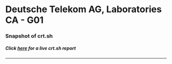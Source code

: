 # Deutsche Telekom AG, Laboratories CA - G01
### Snapshot of crt.sh
##### Click [here](https://crt.sh/?q=FC6D0FD36A56166D395FB5479DDB1E9D2343F78B688A83A21EEEB95C98B4E0F8) for a live crt.sh report

---
